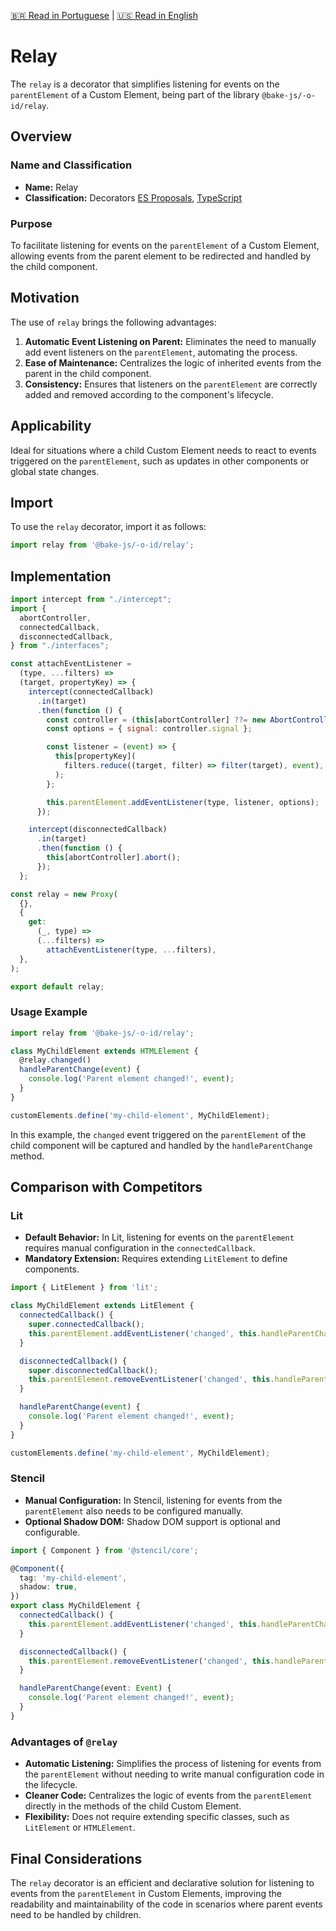 [🇧🇷 Read in Portuguese](./README.pt-BR.md) | [🇺🇸 Read in English](./README.md)

# Relay

The `relay` is a decorator that simplifies listening for events on the `parentElement` of a Custom Element, being part of the library `@bake-js/-o-id/relay`.

## Overview

### Name and Classification

- **Name:** Relay
- **Classification:** Decorators [ES Proposals](https://www.proposals.es/proposals/Decorators), [TypeScript](https://www.typescriptlang.org/docs/handbook/decorators.html)

### Purpose

To facilitate listening for events on the `parentElement` of a Custom Element, allowing events from the parent element to be redirected and handled by the child component.

## Motivation

The use of `relay` brings the following advantages:

1. **Automatic Event Listening on Parent:** Eliminates the need to manually add event listeners on the `parentElement`, automating the process.
2. **Ease of Maintenance:** Centralizes the logic of inherited events from the parent in the child component.
3. **Consistency:** Ensures that listeners on the `parentElement` are correctly added and removed according to the component's lifecycle.

## Applicability

Ideal for situations where a child Custom Element needs to react to events triggered on the `parentElement`, such as updates in other components or global state changes.

## Import

To use the `relay` decorator, import it as follows:

```javascript
import relay from '@bake-js/-o-id/relay';
```

## Implementation

```javascript
import intercept from "./intercept";
import {
  abortController,
  connectedCallback,
  disconnectedCallback,
} from "./interfaces";

const attachEventListener =
  (type, ...filters) =>
  (target, propertyKey) => {
    intercept(connectedCallback)
      .in(target)
      .then(function () {
        const controller = (this[abortController] ??= new AbortController());
        const options = { signal: controller.signal };

        const listener = (event) => {
          this[propertyKey](
            filters.reduce((target, filter) => filter(target), event),
          );
        };

        this.parentElement.addEventListener(type, listener, options);
      });

    intercept(disconnectedCallback)
      .in(target)
      .then(function () {
        this[abortController].abort();
      });
  };

const relay = new Proxy(
  {},
  {
    get:
      (_, type) =>
      (...filters) =>
        attachEventListener(type, ...filters),
  },
);

export default relay;
```

### Usage Example

```javascript
import relay from '@bake-js/-o-id/relay';

class MyChildElement extends HTMLElement {
  @relay.changed()
  handleParentChange(event) {
    console.log('Parent element changed!', event);
  }
}

customElements.define('my-child-element', MyChildElement);
```

In this example, the `changed` event triggered on the `parentElement` of the child component will be captured and handled by the `handleParentChange` method.

## Comparison with Competitors

### Lit

- **Default Behavior:** In Lit, listening for events on the `parentElement` requires manual configuration in the `connectedCallback`.
- **Mandatory Extension:** Requires extending `LitElement` to define components.

```javascript
import { LitElement } from 'lit';

class MyChildElement extends LitElement {
  connectedCallback() {
    super.connectedCallback();
    this.parentElement.addEventListener('changed', this.handleParentChange);
  }

  disconnectedCallback() {
    super.disconnectedCallback();
    this.parentElement.removeEventListener('changed', this.handleParentChange);
  }

  handleParentChange(event) {
    console.log('Parent element changed!', event);
  }
}

customElements.define('my-child-element', MyChildElement);
```

### Stencil

- **Manual Configuration:** In Stencil, listening for events from the `parentElement` also needs to be configured manually.
- **Optional Shadow DOM:** Shadow DOM support is optional and configurable.

```typescript
import { Component } from '@stencil/core';

@Component({
  tag: 'my-child-element',
  shadow: true,
})
export class MyChildElement {
  connectedCallback() {
    this.parentElement.addEventListener('changed', this.handleParentChange);
  }

  disconnectedCallback() {
    this.parentElement.removeEventListener('changed', this.handleParentChange);
  }

  handleParentChange(event: Event) {
    console.log('Parent element changed!', event);
  }
}
```

### Advantages of `@relay`

- **Automatic Listening:** Simplifies the process of listening for events from the `parentElement` without needing to write manual configuration code in the lifecycle.
- **Cleaner Code:** Centralizes the logic of events from the `parentElement` directly in the methods of the child Custom Element.
- **Flexibility:** Does not require extending specific classes, such as `LitElement` or `HTMLElement`.

## Final Considerations

The `relay` decorator is an efficient and declarative solution for listening to events from the `parentElement` in Custom Elements, improving the readability and maintainability of the code in scenarios where parent events need to be handled by children.
